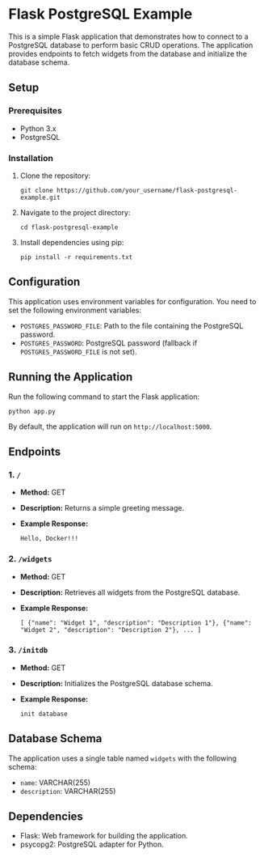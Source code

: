 # Flask PostgreSQL Example

This is a simple Flask application that demonstrates how to connect to a PostgreSQL database to perform basic CRUD operations. The application provides endpoints to fetch widgets from the database and initialize the database schema.

## Setup

### Prerequisites

-   Python 3.x
-   PostgreSQL

### Installation

1.  Clone the repository:
    
    
    `git clone https://github.com/your_username/flask-postgresql-example.git` 
    
2.  Navigate to the project directory:
    
    
    `cd flask-postgresql-example` 
    
3.  Install dependencies using pip:
    
    
    `pip install -r requirements.txt` 
    

## Configuration

This application uses environment variables for configuration. You need to set the following environment variables:

-   `POSTGRES_PASSWORD_FILE`: Path to the file containing the PostgreSQL password.
-   `POSTGRES_PASSWORD`: PostgreSQL password (fallback if `POSTGRES_PASSWORD_FILE` is not set).

## Running the Application

Run the following command to start the Flask application:

`python app.py` 

By default, the application will run on `http://localhost:5000`.

## Endpoints

### 1. `/`

-   **Method:** GET
-   **Description:** Returns a simple greeting message.
-   **Example Response:**
    
    `Hello, Docker!!!` 
    

### 2. `/widgets`

-   **Method:** GET
-   **Description:** Retrieves all widgets from the PostgreSQL database.
-   **Example Response:**
    
    
    `[
      {"name": "Widget 1", "description": "Description 1"},
      {"name": "Widget 2", "description": "Description 2"},
      ...
    ]` 
    

### 3. `/initdb`

-   **Method:** GET
-   **Description:** Initializes the PostgreSQL database schema.
-   **Example Response:**
    
    
    `init database` 
    

## Database Schema

The application uses a single table named `widgets` with the following schema:

-   `name`: VARCHAR(255)
-   `description`: VARCHAR(255)

## Dependencies

-   Flask: Web framework for building the application.
-   psycopg2: PostgreSQL adapter for Python.
